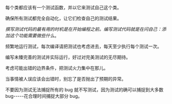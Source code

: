 每个类都应该有一个测试函数，并以它来测试自己这个类。

确保所有测试都完全自动化，让它们检查自己的测试结果。

*撰写测试代码的最有用的时机是在开始编程之前。编写测试代码就是在问自己：添加这个功能需要做些什么*。

频繁地运行测试，每次编译请把测试也考虑进去，每天至少执行每个测试一次。

编写未臻完善的测试并实际运行，好过对完美测试的无尽期待。

考虑可能出错的边界条件，把测试火力集中在那儿。

当事情被人误应该会出错时，别忘了是否抛出了预期的异常。

不要因为测试无法捕捉所有的 bug 就不写测试，因为测试的确可以捕捉到大多数bug-----花合理时间捕捉大部分 bug。
